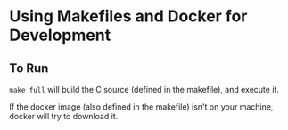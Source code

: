 # Using Makefiles and Docker for Development

## To Run
`make full` will build the C source (defined in the makefile), and execute it.

If the docker image (also defined in the makefile) isn't on your machine, docker will try to download it.


